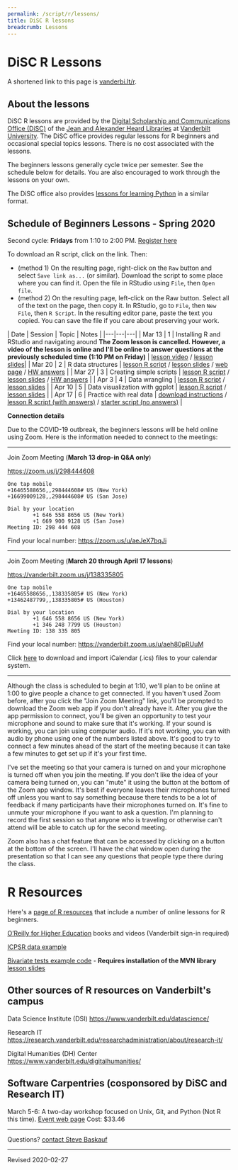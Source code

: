 ```yaml
---
permalink: /script/r/lessons/
title: DiSC R lessons
breadcrumb: Lessons
---
```


# DiSC R Lessons

A shortened link to this page is [vanderbi.lt/r](http://vanderbi.lt/r).

## About the lessons

DiSC R lessons are provided by the [Digital Scholarship and Communications Office (DiSC)](https://www.library.vanderbilt.edu/scholarly/) of the [Jean and Alexander Heard Libraries](https://www.library.vanderbilt.edu/) at [Vanderbilt University](https://www.vanderbilt.edu/).  The DiSC office provides regular lessons for R beginners and occasional special topics lessons.  There is no cost associated with the lessons.

The beginners lessons generally cycle twice per semester.  See the schedule below for details.  You are also encouraged to work through the lessons on your own.   

The DiSC office also provides [lessons for learning Python](https://heardlibrary.github.io/digital-scholarship/script/python/wg/) in a similar format.

## Schedule of Beginners Lessons - Spring 2020

Second cycle: **Fridays** from 1:10 to 2:00 PM.  [Register here](https://forms.gle/nege53mCTEKyXZcH6)

To download an R script, click on the link.  Then:

- (method 1) On the resulting page, right-click on the `Raw` button and select `Save link as...` (or similar).  Download the script to some place where you can find it. Open the file in RStudio using `File`, then `Open file`.
- (method 2) On the resulting page, left-click on the Raw button. Select all of the text on the page, then copy it.  In RStudio, go to `File`, then `New File`, then `R Script`.  In the resulting editor pane, paste the text you copied.  You can save the file if you care about preserving your work.

| Date | Session | Topic | Notes |
|---|---|---|
| Mar 13 | 1 | Installing R and RStudio and navigating around **The Zoom lesson is cancelled. However, a video of the lesson is online and I'll be online to answer questions at the previously scheduled time (1:10 PM on Friday)** | [lesson video](../#introduction-video) / [lesson slides](../presentations/lesson1-r-rstudio.pdf)|
| Mar 20 | 2 | R data structures | [lesson R script](https://github.com/HeardLibrary/digital-scholarship/blob/master/code/r/lesson2-structures.R) / [lesson slides](../presentations/lesson2-structures.pdf) / [web page](../structures) / [HW answers](https://github.com/HeardLibrary/digital-scholarship/blob/master/code/r/lesson2-structures-answers.R) |
| Mar 27 | 3 | Creating simple scripts | [lesson R script](https://github.com/HeardLibrary/digital-scholarship/blob/master/code/r/lesson3-scripts.R) / [lesson slides](../presentations/lesson3-scripts.pdf) / [HW answers](https://github.com/HeardLibrary/digital-scholarship/blob/master/code/r/lesson3-scripts-answers.R) |
| Apr 3 | 4 | Data wrangling | [lesson R script](https://github.com/HeardLibrary/digital-scholarship/blob/master/code/r/lesson4-wrangle.R) / [lesson slides](../presentations/lesson4-wrangle.pdf) |
| Apr 10 | 5 | Data visualization with ggplot | [lesson R script](https://github.com/HeardLibrary/digital-scholarship/blob/master/code/r/usaNamesMain.R) / [lesson slides](../presentations/ggplot2_dataViz_20200211.pdf) |
| Apr 17 | 6 | Practice with real data | [download instructions](../nlsaah/) / [lesson R script (with answers)](https://github.com/HeardLibrary/digital-scholarship/blob/master/code/r/wrangle-nls-answers.R) / [starter script (no answers)](https://github.com/HeardLibrary/digital-scholarship/blob/master/code/r/wrangle-nls.R) |

**Connection details**

Due to the COVID-19 outbreak, the beginners lessons will be held online using Zoom. Here is the information needed to connect to the meetings:

--------------

Join Zoom Meeting (**March 13 drop-in Q&A only**)

<https://zoom.us/j/298444608>

```
One tap mobile
+16465588656,,298444608# US (New York)
+16699009128,,298444608# US (San Jose)

Dial by your location
        +1 646 558 8656 US (New York)
        +1 669 900 9128 US (San Jose)
Meeting ID: 298 444 608
```

Find your local number: <https://zoom.us/u/aeJeX7bqJi>

------------------

Join Zoom Meeting (**March 20 through April 17 lessons**) 

<https://vanderbilt.zoom.us/j/138335805>

```
One tap mobile
+16465588656,,138335805# US (New York)
+13462487799,,138335805# US (Houston)

Dial by your location
        +1 646 558 8656 US (New York)
        +1 346 248 7799 US (Houston)
Meeting ID: 138 335 805
```

Find your local number: <https://vanderbilt.zoom.us/u/aeh80pRUuM>

Click [here](https://vanderbilt.zoom.us/meeting/vJcldOqtpjsvTLiOA1pzGAzwCsrleDhECQ/ics?icsToken=98tyKuirpjgpH9yVtV_9UaotOZ35bvHylEVio4x8zQ__JAFJdSDlJO5HFrpaM-mB) to download and import iCalendar (.ics) files to your calendar system.

---------------------

Although the class is scheduled to begin at 1:10, we'll plan to be online at 1:00 to give people a chance to get connected. If you haven't used Zoom before, after you click the "Join Zoom Meeting" link, you'll be prompted to download the Zoom web app if you don't already have it.  After you give the app permission to connect, you'll be given an opportunity to test your microphone and sound to make sure that it's working.  If your sound is working, you can join using computer audio. If it's not working, you can with audio by phone using one of the numbers listed above. It's good to try to connect a few minutes ahead of the start of the meeting because it can take a few minutes to get set up if it's your first time.
 
I've set the meeting so that your camera is turned on and your microphone is turned off when you join the meeting. If you don't like the idea of your camera being turned on, you can "mute" it using the button at the bottom of the Zoom app window. It's best if everyone leaves their microphones turned off unless you want to say something because there tends to be a lot of feedback if many participants have their microphones turned on. It's fine to unmute your microphone if you want to ask a question. I'm planning to record the first session so that anyone who is traveling or otherwise can't attend will be able to catch up for the second meeting.
 
Zoom also has a chat feature that can be accessed by clicking on a button at the bottom of the screen. I'll have the chat window open during the presentation so that I can see any questions that people type there during the class.


# R Resources

Here's a [page of R resources](../) that include a number of online lessons for R beginners.

[O’Reilly for Higher Education](http://www.library.vanderbilt.edu/eres?id=1676) books and videos (Vanderbilt sign-in required)

[ICPSR data example](../nlsaah/)

[Bivariate tests example code](https://github.com/HeardLibrary/digital-scholarship/blob/master/code/r/bivariate_tests_assumptions.R) - **Requires installation of the MVN library** [lesson slides](../presentations/bivariate-analysis.pdf)

## Other sources of R resources on Vanderbilt's campus

Data Science Institute (DSI) <https://www.vanderbilt.edu/datascience/>

Research IT <https://research.vanderbilt.edu/researchadministration/about/research-it/>

Digital Humanities (DH) Center <https://www.vanderbilt.edu/digitalhumanities/>

## Software Carpentries (cosponsored by DiSC and Research IT)

March 5-6: A two-day workshop focused on Unix, Git, and Python (Not R this time).  [Event web page](https://vanderbilt-data-science.github.io/2020-03-05-vanderbilt/) Cost: $33.46

--------------------

Questions? [contact Steve Baskauf](mailto:steve.baskauf@vanderbilt.edu)

----
Revised 2020-02-27
